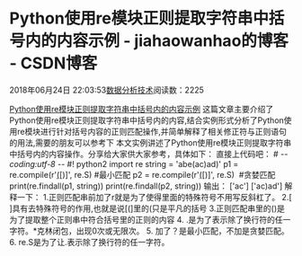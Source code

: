 
# Python使用re模块正则提取字符串中括号内的内容示例 - jiahaowanhao的博客 - CSDN博客


2018年06月24日 22:03:53[数据分析技术](https://me.csdn.net/jiahaowanhao)阅读数：2225


[Python使用re模块正则提取字符串中括号内的内容示例](http://cda.pinggu.org/view/25912.html)
这篇文章主要介绍了Python使用re模块正则提取字符串中括号内的内容,结合实例形式分析了Python使用re模块进行针对括号内容的正则匹配操作,并简单解释了相关修正符与正则语句的用法,需要的朋友可以参考下
本文实例讲述了Python使用re模块正则提取字符串中括号内的内容操作。分享给大家供大家参考，具体如下：
直接上代码吧：
\# -*- coding:utf-8 -*-
\#! python2
import re
string = 'abe(ac)ad)'
p1 = re.compile(r'[(](.*?)[)]', re.S) \#最小匹配
p2 = re.compile(r'[(](.*)[)]', re.S)  \#贪婪匹配
print(re.findall(p1, string))
print(re.findall(p2, string))
输出：
['ac']
['ac)ad']
解释一下：
1.正则匹配串前加了r就是为了使得里面的特殊符号不用写反斜杠了。
2.[ ]具有去特殊符号的作用,也就是说[(]里的(只是平凡的括号
3.正则匹配串里的()是为了提取整个正则串中符合括号里的正则的内容
4. .是为了表示除了换行符的任一字符。*克林闭包，出现0次或无限次。
5. 加了？是最小匹配，不加是贪婪匹配。
6. re.S是为了让.表示除了换行符的任一字符。

